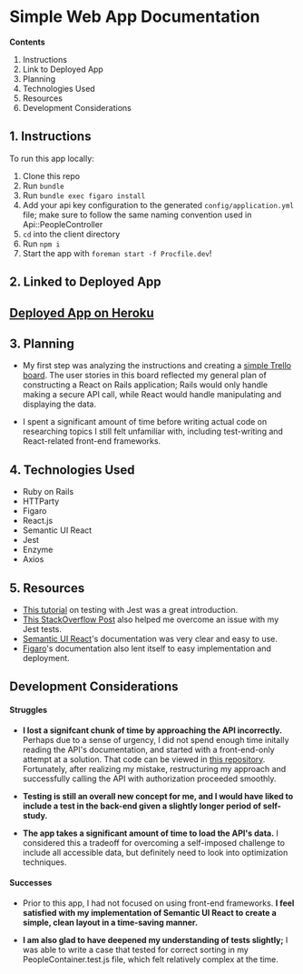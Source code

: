 # Simple Web App Documentation

__Contents__

1. Instructions
2. Link to Deployed App
3. Planning
4. Technologies Used
5. Resources
6. Development Considerations

## 1. Instructions

To run this app locally:

1. Clone this repo
2. Run `bundle`
3. Run `bundle exec figaro install`
4. Add your api key configuration to the generated `config/application.yml` file; make sure to follow the same naming convention used in Api::PeopleController
5. `cd` into the client directory
6. Run `npm i`
7. Start the app with `foreman start -f Procfile.dev`!

## 2. Linked to Deployed App

## [Deployed App on Heroku](https://ef-simple-app.herokuapp.com/)

## 3. Planning

* My first step was analyzing the instructions and creating a [simple Trello board](https://trello.com/b/bZSh3t0U/simple-web-app). The user stories in this board reflected my general plan of constructing a React on Rails application; Rails would only handle making a secure API call, while React would handle manipulating and displaying the data.

* I spent a significant amount of time before writing actual code on researching topics I still felt unfamiliar with, including test-writing and React-related front-end frameworks.

## 4. Technologies Used

* Ruby on Rails
* HTTParty
* Figaro
* React.js
* Semantic UI React
* Jest
* Enzyme
* Axios

## 5. Resources

* [This tutorial](https://www.youtube.com/watch?v=7r4xVDI2vho) on testing with Jest was a great introduction. 
* [This StackOverflow Post](https://stackoverflow.com/questions/45904286/how-to-test-react-state-after-calling-a-component-method-that-updates-state-us) also helped me overcome an issue with my Jest tests.
* [Semantic UI React](https://react.semantic-ui.com/)'s documentation was very clear and easy to use.
* [Figaro](https://github.com/laserlemon/figaro)'s documentation also lent itself to easy implementation and deployment.

## Development Considerations

#### Struggles

* __I lost a signifcant chunk of time by approaching the API incorrectly.__ Perhaps due to a sense of urgency, I did not spend enough time initally reading the API's documentation, and started with a front-end-only attempt at a solution. That code can be viewed in [this repository](https://github.com/elfein/simple-web-app/tree/master). Fortunately, after realizing my mistake, restructuring my approach and successfully calling the API with authorization proceeded smoothly.

* __Testing is still an overall new concept for me, and I would have liked to include a test in the back-end given a slightly longer period of self-study.__

* __The app takes a significant amount of time to load the API's data.__ I considered this a tradeoff for overcoming a self-imposed challenge to include all accessible data, but definitely need to look into optimization techniques.

#### Successes

* Prior to this app, I had not focused on using front-end frameworks. __I feel satisfied with my implementation of Semantic UI React to create a simple, clean layout in a time-saving manner.__

* __I am also glad to have deepened my understanding of tests slightly;__ I was able to write a case that tested for correct sorting in my PeopleContainer.test.js file, which felt relatively complex at the time.